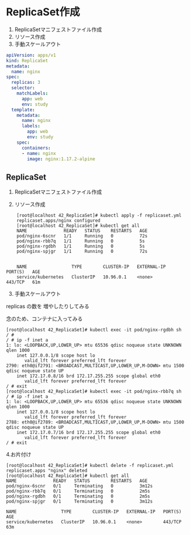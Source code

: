 # ReplicaSet作成

1. ReplicaSetマニフェストファイル作成
2. リソース作成
3. 手動スケールアウト

```yaml
apiVersion: apps/v1
kind: ReplicaSet
metadata:
  name: nginx
spec:
  replicas: 3
  selector:
    matchLabels:
      app: web
      env: study
  template:
    metadata:
      name: nginx
      labels:
        app: web
        env: study
    spec:
      containers:
      - name: nginx
        image: nginx:1.17.2-alpine
```

## ReplicaSet 

1. ReplicaSetマニフェストファイル作成

2. リソース作成

```
    [root@localhost 42_ReplicaSet]# kubectl apply -f replicaset.yml
    replicaset.apps/nginx configured
    [root@localhost 42_ReplicaSet]# kubectl get all
    NAME              READY   STATUS    RESTARTS   AGE
    pod/nginx-6scnr   1/1     Running   0          72s
    pod/nginx-rbb7q   1/1     Running   0          5s
    pod/nginx-rgdbh   1/1     Running   0          5s
    pod/nginx-spjgr   1/1     Running   0          72s
    
    
    NAME                 TYPE        CLUSTER-IP   EXTERNAL-IP   PORT(S)   AGE
    service/kubernetes   ClusterIP   10.96.0.1    <none>        443/TCP   61m
```

3. 手動スケールアウト

replicas の数を 増やしたりしてみる

念のため、コンテナに入ってみる

    [root@localhost 42_ReplicaSet]# kubectl exec -it pod/nginx-rgdbh sh
    / #
    / # ip -f inet a
    1: lo: <LOOPBACK,UP,LOWER_UP> mtu 65536 qdisc noqueue state UNKNOWN qlen 1000
        inet 127.0.0.1/8 scope host lo
           valid_lft forever preferred_lft forever
    2790: eth0@if2791: <BROADCAST,MULTICAST,UP,LOWER_UP,M-DOWN> mtu 1500 qdisc noqueue state UP
        inet 172.17.0.8/16 brd 172.17.255.255 scope global eth0
           valid_lft forever preferred_lft forever
    / # exit
    [root@localhost 42_ReplicaSet]# kubectl exec -it pod/nginx-rbb7q sh
    / # ip -f inet a
    1: lo: <LOOPBACK,UP,LOWER_UP> mtu 65536 qdisc noqueue state UNKNOWN qlen 1000
        inet 127.0.0.1/8 scope host lo
           valid_lft forever preferred_lft forever
    2788: eth0@if2789: <BROADCAST,MULTICAST,UP,LOWER_UP,M-DOWN> mtu 1500 qdisc noqueue state UP
        inet 172.17.0.7/16 brd 172.17.255.255 scope global eth0
           valid_lft forever preferred_lft forever
    / # exit


4.お片付け

    [root@localhost 42_ReplicaSet]# kubectl delete -f replicaset.yml
    replicaset.apps "nginx" deleted
    [root@localhost 42_ReplicaSet]# kubectl get all
    NAME              READY   STATUS        RESTARTS   AGE
    pod/nginx-6scnr   0/1     Terminating   0          3m12s
    pod/nginx-rbb7q   0/1     Terminating   0          2m5s
    pod/nginx-rgdbh   0/1     Terminating   0          2m5s
    pod/nginx-spjgr   0/1     Terminating   0          3m12s

    NAME                 TYPE        CLUSTER-IP   EXTERNAL-IP   PORT(S)   AGE
    service/kubernetes   ClusterIP   10.96.0.1    <none>        443/TCP   63m

